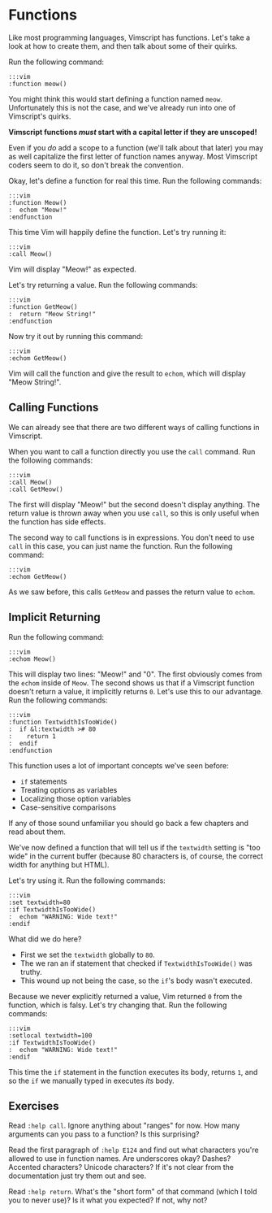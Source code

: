 Functions
=========

Like most programming languages, Vimscript has functions.  Let's take a look at
how to create them, and then talk about some of their quirks.

Run the following command:

    :::vim
    :function meow()

You might think this would start defining a function named `meow`.
Unfortunately this is not the case, and we've already run into one of
Vimscript's quirks.

**Vimscript functions *must* start with a capital letter if they are unscoped!**

Even if you *do* add a scope to a function (we'll talk about that later) you
may as well capitalize the first letter of function names anyway.  Most
Vimscript coders seem to do it, so don't break the convention.

Okay, let's define a function for real this time.  Run the following commands:

    :::vim
    :function Meow()
    :  echom "Meow!"
    :endfunction

This time Vim will happily define the function.  Let's try running it:

    :::vim
    :call Meow()

Vim will display "Meow!" as expected.

Let's try returning a value.  Run the following commands:

    :::vim
    :function GetMeow()
    :  return "Meow String!"
    :endfunction

Now try it out by running this command:

    :::vim
    :echom GetMeow()

Vim will call the function and give the result to `echom`, which will display
"Meow String!".

Calling Functions
-----------------

We can already see that there are two different ways of calling functions in
Vimscript.

When you want to call a function directly you use the `call` command.  Run the
following commands:

    :::vim
    :call Meow()
    :call GetMeow()

The first will display "Meow!" but the second doesn't display anything. The
return value is thrown away when you use `call`, so this is only useful when the
function has side effects.

The second way to call functions is in expressions.  You don't need to use
`call` in this case, you can just name the function.  Run the following command:

    :::vim
    :echom GetMeow()

As we saw before, this calls `GetMeow` and passes the return value to `echom`.

Implicit Returning
------------------

Run the following command:

    :::vim
    :echom Meow()

This will display two lines: "Meow!" and "0".  The first obviously comes from
the `echom` inside of `Meow`.  The second shows us that if a Vimscript function
doesn't return a value, it implicitly returns `0`.  Let's use this to our
advantage.  Run the following commands:

    :::vim
    :function TextwidthIsTooWide()
    :  if &l:textwidth ># 80
    :    return 1
    :  endif
    :endfunction

This function uses a lot of important concepts we've seen before:

* `if` statements
* Treating options as variables
* Localizing those option variables
* Case-sensitive comparisons

If any of those sound unfamiliar you should go back a few chapters and read
about them.

We've now defined a function that will tell us if the `textwidth` setting is
"too wide" in the current buffer (because 80 characters is, of course, the
correct width for anything but HTML).

Let's try using it.  Run the following commands:

    :::vim
    :set textwidth=80
    :if TextwidthIsTooWide()
    :  echom "WARNING: Wide text!"
    :endif

What did we do here?

* First we set the `textwidth` globally to `80`.
* The we ran an if statement that checked if `TextwidthIsTooWide()` was truthy.
* This wound up not being the case, so the `if`'s body wasn't executed.

Because we never explicitly returned a value, Vim returned `0` from the
function, which is falsy.  Let's try changing that.  Run the following commands:

    :::vim
    :setlocal textwidth=100
    :if TextwidthIsTooWide()
    :  echom "WARNING: Wide text!"
    :endif

This time the `if` statement in the function executes its body, returns `1`, and
so the `if` we manually typed in executes *its* body.

Exercises
---------

Read `:help call`.  Ignore anything about "ranges" for now.  How many arguments
can you pass to a function?  Is this surprising?

Read the first paragraph of `:help E124` and find out what characters you're
allowed to use in function names.  Are underscores okay?  Dashes?  Accented
characters?  Unicode characters?  If it's not clear from the documentation just
try them out and see.

Read `:help return`.  What's the "short form" of that command (which I told you
to never use)?  Is it what you expected?  If not, why not?
